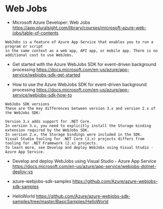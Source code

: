 # Web Jobs
- Microsoft Azure Developer: Web Jobs
https://app.pluralsight.com/library/courses/microsoft-azure-web-jobs/table-of-contents
```
WebJobs is a feature of Azure App Service that enables you to run a program or script 
in the same context as a web app, API app, or mobile app. There is no additional cost to use WebJobs.
```
- Get started with the Azure WebJobs SDK for event-driven background processing
https://docs.microsoft.com/en-us/azure/app-service/webjobs-sdk-get-started

- How to use the Azure WebJobs SDK for event-driven background processing
https://docs.microsoft.com/en-us/azure/app-service/webjobs-sdk-how-to

```
WebJobs SDK versions
These are the key differences between version 3.x and version 2.x of the WebJobs SDK:

Version 3.x adds support for .NET Core.
In version 3.x, you need to explicitly install the Storage binding extension required by the WebJobs SDK. 
In version 2.x, the Storage bindings were included in the SDK.
Visual Studio tooling for .NET Core (3.x) projects differs from tooling for .NET Framework (2.x) projects. 
To learn more, see Develop and deploy WebJobs using Visual Studio - Azure App Service.
```
- Develop and deploy WebJobs using Visual Studio - Azure App Service
https://docs.microsoft.com/en-us/azure/app-service/webjobs-dotnet-deploy-vs

- azure-webjobs-sdk-samples
https://github.com/Azure/azure-webjobs-sdk-samples
- HelloWorld
https://github.com/Azure/azure-webjobs-sdk-samples/tree/master/BasicSamples/HelloWorld
